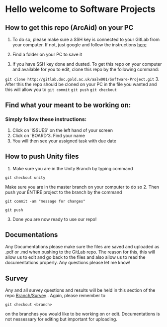 # Hello welcome to Software Projects

## How to get this repo (ArcAid) on your PC
1. To do so, please make sure a SSH key is connected to your GitLab from your computer. If not, just google and follow the instructions [here](https://docs.gitlab.com/ee/gitlab-basics/create-your-ssh-keys.html)

2. Find a folder on your PC to save it
2. If you have SSH key done and dusted. To get this repo on your computer and available for you to edit, clone this repo by the following command:

`git clone http://gitlab.doc.gold.ac.uk/aalw001/Software-Project.git`
3. After this the repo should be cloned on your PC in the file you wanted and this will allow you to
`git commit`
`git push`
`git checkout`

## Find what your meant to be working on:

### Simply follow these instructions:
1. Click on 'ISSUES' on the left hand of your screen
2. Click on 'BOARD'3. Find your name
3. You will then see your assigned task with due date

## How to push Unity files
1. Make sure you are in the Unity Branch by typing command

`git checkout unity`

Make sure you are in the master branch on your computer to do so
2. Then push your ENTIRE project to the branch by the command

`git commit -am "message for changes"`

`git push`

3. Done you are now ready to use our repo!

## Documentations

Any Documentations please make sure the files are saved and uploaded as .pdf or .md when pushing to the GitLab repo. The reason for this, this will allow us to edit and go back to the files and also allow us to read the documentations properly. Any questions please let me know!

## Survey
Any and all survey questions and results will be held in this section of the repo [Branch/Survey](http://gitlab.doc.gold.ac.uk/aalw001/Software-Project/tree/Survey) .
Again, please remember to

`git checkout <branch>`

on the branches you would like to be working on or edit. Documentations is not nessessary for editing but important for uploading.